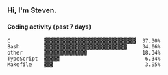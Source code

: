 ### Hi, I'm Steven.

#### Coding activity (past 7 days)
```
C           ▓▓▓▓▓▓▓▓▓▓▓▓▓▓▓▓▓▓▓▓▓▓▓▓▓▓▓▓▓▓  37.30%
Bash        ▓▓▓▓▓▓▓▓▓▓▓▓▓▓▓▓▓▓▓▓▓▓▓▓▓▓▓     34.06%
other       ▓▓▓▓▓▓▓▓▓▓▓▓▓▓                  18.34%
TypeScript  ▓▓▓▓▓                            6.34%
Makefile    ▓▓▓                              3.95%
```
